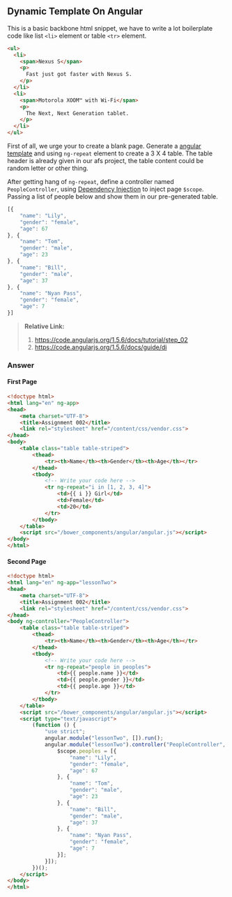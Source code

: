 ## Dynamic Template On Angular

This is a basic backbone html snippet, we have to write a lot boilerplate code like list `<li>` element or table `<tr>` element.

```html
<ul>
  <li>
    <span>Nexus S</span>
    <p>
      Fast just got faster with Nexus S.
    </p>
  </li>
  <li>
    <span>Motorola XOOM™ with Wi-Fi</span>
    <p>
      The Next, Next Generation tablet.
    </p>
  </li>
</ul>
```

First of all, we urge your to create a blank page. Generate a [angular template](https://code.angularjs.org/1.5.6/docs/tutorial/step_02) and using `ng-repeat` element to create a 3 X 4 table. The table header is already given in our afs project, the table content could be random letter or other thing.

After getting hang of `ng-repeat`, define a controller named `PeopleController`, using [Dependency Injection](https://code.angularjs.org/1.5.6/docs/guide/di) to inject page `$scope`. Passing a list of people below and show them in our pre-generated table.

```javascript
[{
    "name": "Lily",
    "gender": "female",
    "age": 67
}, {
    "name": "Tom",
    "gender": "male",
    "age": 23
}, {
    "name": "Bill",
    "gender": "male",
    "age": 37
}, {
    "name": "Nyan Pass",
    "gender": "female",
    "age": 7
}]
```

> **Relative Link:**
>
>1. https://code.angularjs.org/1.5.6/docs/tutorial/step_02
>2. https://code.angularjs.org/1.5.6/docs/guide/di


### Answer

#### First Page

```html
<!doctype html>
<html lang="en" ng-app>
<head>
    <meta charset="UTF-8">
    <title>Assignment 002</title>
    <link rel="stylesheet" href="/content/css/vendor.css">
</head>
<body>
    <table class="table table-striped">
        <thead>
            <tr><th>Name</th><th>Gender</th><th>Age</th></tr>
        </thead>
        <tbody>
            <!-- Write your code here -->
            <tr ng-repeat="i in [1, 2, 3, 4]">
                <td>{{ i }} Girl</td>
                <td>Female</td>
                <td>20</td>
            </tr>
        </tbody>
    </table>
    <script src="/bower_components/angular/angular.js"></script>
</body>
</html>
```

#### Second Page

```html
<!doctype html>
<html lang="en" ng-app="lessonTwo">
<head>
    <meta charset="UTF-8">
    <title>Assignment 002</title>
    <link rel="stylesheet" href="/content/css/vendor.css">
</head>
<body ng-controller="PeopleController">
    <table class="table table-striped">
        <thead>
            <tr><th>Name</th><th>Gender</th><th>Age</th></tr>
        </thead>
        <tbody>
            <!-- Write your code here -->
            <tr ng-repeat="people in peoples">
                <td>{{ people.name }}</td>
                <td>{{ people.gender }}</td>
                <td>{{ people.age }}</td>
            </tr>
        </tbody>
    </table>
    <script src="/bower_components/angular/angular.js"></script>
    <script type="text/javascript">
        (function () {
            "use strict";
            angular.module("lessonTwo", []).run();
            angular.module("lessonTwo").controller("PeopleController", ["$scope", function ($scope) {
                $scope.peoples = [{
                    "name": "Lily",
                    "gender": "female",
                    "age": 67
                }, {
                    "name": "Tom",
                    "gender": "male",
                    "age": 23
                }, {
                    "name": "Bill",
                    "gender": "male",
                    "age": 37
                }, {
                    "name": "Nyan Pass",
                    "gender": "female",
                    "age": 7
                }];
            }]);
        })();
    </script>
</body>
</html>
```
